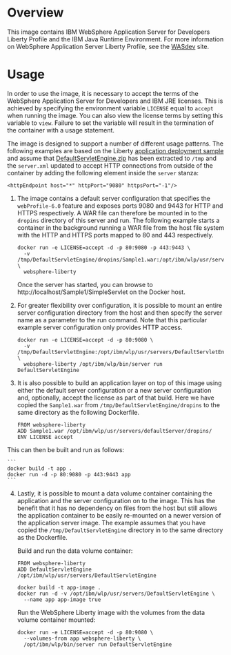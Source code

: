 # Overview 

This image contains IBM WebSphere Application Server for Developers Liberty
Profile and the IBM Java Runtime Environment. For more information on WebSphere
Application Server Liberty Profile, see the [WASdev][getting-started] site.

# Usage

In order to use the image, it is necessary to accept the terms of the WebSphere
Application Server for Developers and IBM JRE licenses. This is achieved by
specifying the environment variable `LICENSE` equal to `accept` when running the
image. You can also view the license terms by setting this variable to
`view`. Failure to set the variable will result in the termination of the
container with a usage statement.

The image is designed to support a number of different usage
patterns. The following examples are based on the Liberty [application
deployment sample][sample] and assume that
[DefaultServletEngine.zip][zip] has been extracted to `/tmp` and the
`server.xml` updated to accept HTTP connections from outside of the
container by adding the following element inside the `server` stanza:

```
<httpEndpoint host="*" httpPort="9080" httpsPort="-1"/>
```

1. The image contains a default server configuration that specifies the
`webProfile-6.0` feature and exposes ports 9080 and 9443 for HTTP and HTTPS
respectively. A WAR file can therefore be mounted in to the `dropins` directory
of this server and run. The following example starts a container in the
background running a WAR file from the host file system with the HTTP and HTTPS
ports mapped to 80 and 443 respectively.

    ```
    docker run -e LICENSE=accept -d -p 80:9080 -p 443:9443 \
      -v /tmp/DefaultServletEngine/dropins/Sample1.war:/opt/ibm/wlp/usr/servers/defaultServer/dropins/Sample1.war \
      websphere-liberty
    ```

    Once the server has started, you can browse to
    http://localhost/Sample1/SimpleServlet on the Docker host.

2. For greater flexibility over configuration, it is possible to mount
an entire server configuration directory from the host and then
specify the server name as a parameter to the run command. Note that
this particular example server configuration only provides HTTP
access.

    ```
    docker run -e LICENSE=accept -d -p 80:9080 \
      -v /tmp/DefaultServletEngine:/opt/ibm/wlp/usr/servers/DefaultServletEngine \
      websphere-liberty /opt/ibm/wlp/bin/server run DefaultServletEngine
    ```
    
3. It is also possible to build an application layer on top of this image using
either the default server configuration or a new server configuration and,
optionally, accept the license as part of that build. Here we have copied the
`Sample1.war` from `/tmp/DefaultServletEngine/dropins` to the same directory as
the following Dockerfile.

    ```
    FROM websphere-liberty
    ADD Sample1.war /opt/ibm/wlp/usr/servers/defaultServer/dropins/
    ENV LICENSE accept
    ```

This can then be built and run as follows:

    ```
    docker build -t app .
    docker run -d -p 80:9080 -p 443:9443 app
    ```

4. Lastly, it is possible to mount a data volume container containing the
application and the server configuration on to the image. This has the benefit
that it has no dependency on files from the host but still allows the
application container to be easily re-mounted on a newer version of the
application server image. The example assumes that you have copied the
`/tmp/DefaultServletEngine` directory in to the same directory as the
Dockerfile.

    Build and run the data volume container:
    
    ```
    FROM websphere-liberty
    ADD DefaultServletEngine /opt/ibm/wlp/usr/servers/DefaultServletEngine
    ```
    
    ```
    docker build -t app-image .
    docker run -d -v /opt/ibm/wlp/usr/servers/DefaultServletEngine \
      --name app app-image true
    ```
    
    Run the WebSphere Liberty image with the volumes from the data
    volume container mounted:

    ```
    docker run -e LICENSE=accept -d -p 80:9080 \
      --volumes-from app websphere-liberty \
      /opt/ibm/wlp/bin/server run DefaultServletEngine
    ```

[getting-started]: https://developer.ibm.com/wasdev/docs/category/getting-started/
[sample]: https://developer.ibm.com/wasdev/docs/article_appdeployment/
[zip]: https://www.ibm.com/developerworks/mydeveloperworks/blogs/wasdev/resource/DefaultServletEngine.zip
